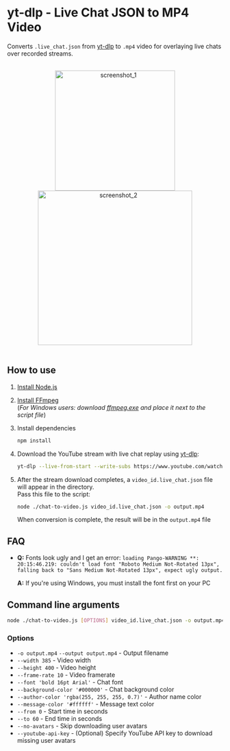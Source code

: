 # yt-dlp - Live Chat JSON to MP4 Video

Converts `.live_chat.json` from [yt-dlp](https://github.com/yt-dlp/yt-dlp) to `.mp4` video for overlaying live chats over recorded streams.

<br/>
<div align="center">
   <img alt="screenshot_1" src="https://github.com/koshkokoshka/yt-dlp-chat-to-video/assets/12164048/1267472b-9905-4b83-93f3-14b3a42e2a10" height="280">
   <img alt="screenshot_2" src="https://github.com/koshkokoshka/yt-dlp-chat-to-video/assets/12164048/e8ca4552-399c-4401-a1da-f9af8182cfde" height="360">
</div>
<br/>

## How to use

1. [Install Node.js](https://nodejs.org/en)

2. [Install FFmpeg](https://ffmpeg.org/download.html)<br>
   (*For Windows users: download [ffmpeg.exe](https://github.com/BtbN/FFmpeg-Builds/releases/download/latest/ffmpeg-master-latest-win64-gpl.zip) and place it next to the script file*)

3. Install dependencies
   ```bash
   npm install
   ```

4. Download the YouTube stream with live chat replay using [yt-dlp](https://github.com/yt-dlp/yt-dlp):
    ```bash
    yt-dlp --live-from-start --write-subs https://www.youtube.com/watch?v=CqnNp8kwE78
    ```

5. After the stream download completes, a `video_id.live_chat.json` file will appear in the directory.<br>
   Pass this file to the script:
    ```bash
    node ./chat-to-video.js video_id.live_chat.json -o output.mp4
    ```
    When conversion is complete, the result will be in the `output.mp4` file

## FAQ
*  **Q:** Fonts look ugly and I get an error: `loading Pango-WARNING **: 20:15:46.219: couldn't load font "Roboto Medium Not-Rotated 13px", falling back to "Sans Medium Not-Rotated 13px", expect ugly output.`

   **A:** If you're using Windows, you must install the font first on your PC

## Command line arguments
```bash
node ./chat-to-video.js [OPTIONS] video_id.live_chat.json -o output.mp4
```
### Options
* `-o output.mp4` `--output output.mp4` - Output filename
* `--width 385` - Video width
* `--height 400` - Video height
* `--frame-rate 10` - Video framerate
* `--font 'bold 16pt Arial'` - Chat font
* `--background-color '#000000'` - Chat background color
* `--author-color 'rgba(255, 255, 255, 0.7)'` - Author name color
* `--message-color '#ffffff'` - Message text color
* `--from 0` - Start time in seconds
* `--to 60` - End time in seconds
* `--no-avatars` - Skip downloading user avatars
* `--youtube-api-key` - (Optional) Specify YouTube API key to download missing user avatars